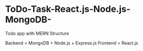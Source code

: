 # ToDo-Task-React.js-Node.js-MongoDB-
Todo app with MERN Structure

Backend = MongoDB + Node.js + Express.js
Frontend = React.js
